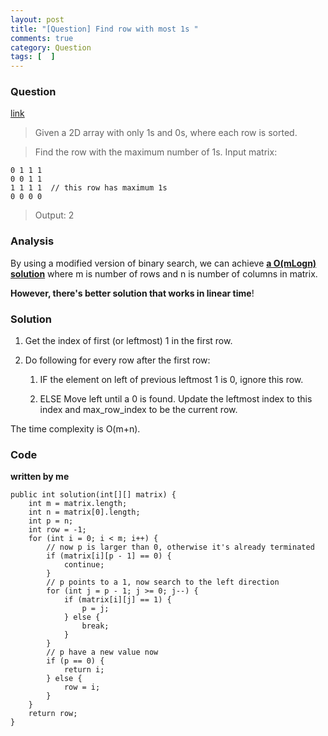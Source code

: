 ```yaml
---
layout: post
title: "[Question] Find row with most 1s "
comments: true
category: Question
tags: [  ]
---
```


### Question

[link](http://www.geeksforgeeks.org/find-the-row-with-maximum-number-1s/)

> Given a 2D array with only 1s and 0s, where each row is sorted. 

> Find the row with the maximum number of 1s. Input matrix: 

    0 1 1 1
    0 0 1 1
    1 1 1 1  // this row has maximum 1s
    0 0 0 0

> Output: 2

### Analysis

By using a modified version of binary search, we can achieve __[a O(mLogn) solution](http://www.geeksforgeeks.org/find-the-row-with-maximum-number-1s/)__ where m is number of rows and n is number of columns in matrix. 

__However, there's better solution that works in linear time__! 

### Solution 

1. Get the index of first (or leftmost) 1 in the first row. 

2. Do following for every row after the first row: 

    1. IF the element on left of previous leftmost 1 is 0, ignore this row. 
    
    1. ELSE Move left until a 0 is found. Update the leftmost index to this index and max_row_index to be the current row. 

The time complexity is O(m+n). 

### Code 

__written by me__

	public int solution(int[][] matrix) {
		int m = matrix.length;
		int n = matrix[0].length;
		int p = n;
		int row = -1;
		for (int i = 0; i < m; i++) {
			// now p is larger than 0, otherwise it's already terminated
			if (matrix[i][p - 1] == 0) {
				continue;
			}
			// p points to a 1, now search to the left direction
			for (int j = p - 1; j >= 0; j--) {
				if (matrix[i][j] == 1) {
					p = j;
				} else {
					break;
				}
			}
			// p have a new value now
			if (p == 0) {
				return i;
			} else {
				row = i;
			}
		}
		return row;
	}
